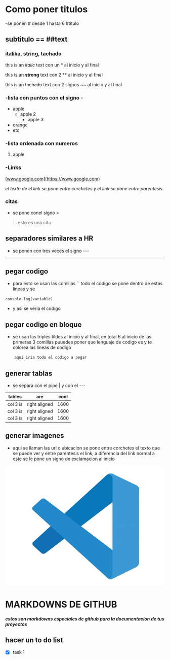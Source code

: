 <!-- encabezados -->

# Como poner titulos

-se ponen # desde 1 hasta 6 #titulo

## subtitulo == ##text

### italika, string, tachado

<!-- italika -->
this is an *italic* text con un * al inicio y al final
<!-- string -->
this is an **strong** text con 2 ** al inicio y al final
<!-- strikethrought -->
this is an ~~tachado~~ text con 2 signos ~~ al inicio y al final



<!-- ul lista con vinetas -->

### -lista con puntos con el signo -

- apple
    - apple 2
        - apple 3
- orange
- etc

<!-- lista ordenada con numeros -->
### -lista ordenada con numeros

1. apple 


### -Links
[www.google.com](https://www.google.com)

*el texto de el link se pone entre corchetes y el link se pone entre parentesis*


### citas 
* se pone conel signo >
> esto es una cita

## separadores similares a HR

* se ponen con tres veces el signo --- 

---

## pegar codigo 
* para esto se usan las comillas `` todo el codigo se pone dentro de estas lineas y se 

`console.log(variable)`
* y asi se veria el codigo

## pegar codigo en bloque

* se usan las triples tildes al inicio y al final, en total 6 al inicio de las primeras 3 comillas puuedes poner que lenguaje de codigo es y te colorea las lineas de codigo

```javascript
    aqui iria todo el codigo a pegar
```

## generar tablas 
* se separa con el pipe | y con el --- 

| tables | are | cool |
|--------|-----|------|
|col 3 is| right aligned | 1600
|col 3 is| right aligned | 1600
|col 3 is| right aligned | 1600


## generar imagenes 

* aqui se llaman las url o ubicacion se pone entre corchetes el texto que se puede ver y entre parentesis el link, a diferencia del link normal a este se le pone un signo de exclamacion al inicio 

![icono del visual](image.png "vs code logo")

# MARKDOWNS DE GITHUB
##### estos son markdowns especiales de github para la documentacion de tus proyectos

## hacer un to do list


* [x] task 1